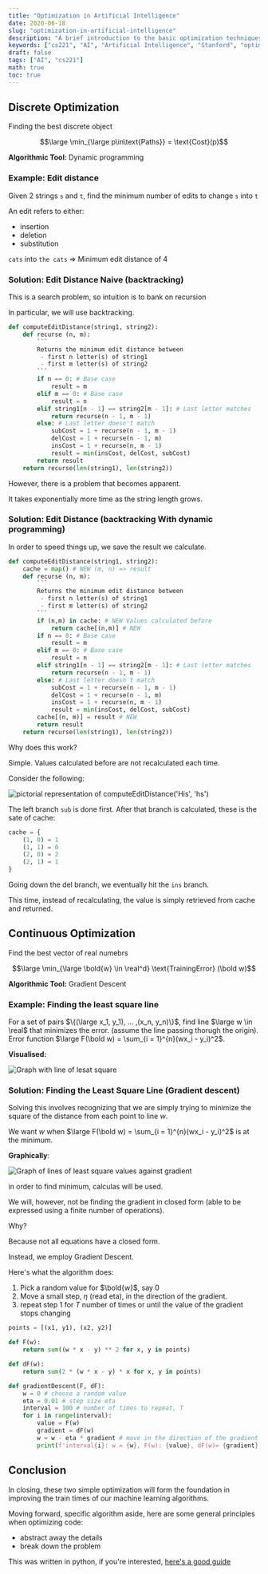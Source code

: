 ```yaml
---
title: "Optimization in Artificial Intelligence"
date: 2020-06-18
slug: "optimization-in-artificial-intelligence"
description: "A brief introduction to the basic optimization techniques in AI"
keywords: ["cs221", "AI", "Artificial Intelligence", "Stanford", "optimization", "optimization techniques"]
draft: false
tags: ["AI", "cs221"]
math: true
toc: true
---
```


## Discrete Optimization

Finding the best discrete object

$$\large \min_{\large p\in\text{Paths}} =  \text{Cost}(p)$$

**Algorithmic Tool:** Dynamic programming

### Example: Edit distance

Given 2 strings `s` and `t`, find the minimum number of edits to change `s` into `t`

An edit refers to either:

- insertion
- deletion
- substitution

`cats` into `the cats` => Minimum edit distance of 4

### Solution: Edit Distance Naive (backtracking)

This is a search problem, so intuition is to bank on recursion

In particular, we will use backtracking.

```python
def computeEditDistance(string1, string2):
    def recurse (n, m):
        ```
        Returns the minimum edit distance between
         - first n letter(s) of string1
         - first m letter(s) of string2
        ```
        if n == 0: # Base case
            result = m
        elif m == 0: # Base case
            result = n
        elif string1[n - 1] == string2[m - 1]: # Last letter matches
            return recurse(n - 1, m - 1)
        else: # Last letter doesn't match
            subCost = 1 + recurse(n - 1, m - 1)
            delCost = 1 + recurse(n - 1, m)
            insCost = 1 + recurse(n, m - 1)
            result = min(insCost, delCost, subCost)
        return result
    return recurse(len(string1), len(string2))
```

However, there is a problem that becomes apparent.

It takes exponentially more time as the string length grows.

### Solution: Edit Distance (backtracking With dynamic programming)

In order to speed things up, we save the result we calculate.

```python
def computeEditDistance(string1, string2):
    cache = map() # NEW (m, n) => result
    def recurse (n, m):
        ```
        Returns the minimum edit distance between
         - first n letter(s) of string1
         - first m letter(s) of string2
        ```
        if (n,m) in cache: # NEW Values calculated before
            return cache[(n,m)] # NEW
        if n == 0: # Base case
            result = m
        elif m == 0: # Base case
            result = n
        elif string1[n - 1] == string2[m - 1]: # Last letter matches
            return recurse(n - 1, m - 1)
        else: # Last letter doesn't match
            subCost = 1 + recurse(n - 1, m - 1)
            delCost = 1 + recurse(n - 1, m)
            insCost = 1 + recurse(n, m - 1)
            result = min(insCost, delCost, subCost)
        cache[(n, m)] = result # NEW
        return result
    return recurse(len(string1), len(string2))
```

Why does this work?

Simple. Values calculated before are not recalculated each time.

Consider the following:

![pictorial representation of computeEditDistance('His', 'hs')](/images/cs221/optimization/recursion_viz.png "pictorial representation of computeEditDistance('His', 'hs')")

The left branch `sub` is done first. After that branch is calculated, these is the sate of cache:

```python
cache = {
    (1, 0) = 1
    (1, 1) = 0
    (2, 0) = 2
    (2, 1) = 1
}
```

Going down the del branch, we eventually hit the `ins` branch.

This time, instead of recalculating, the value is simply retrieved from cache and returned.

## Continuous Optimization

Find the best vector of real numebrs

$$\large \min_{\large \bold{w} \in \real^d} \text{TrainingError} (\bold w)$$

**Algorithmic Tool:** Gradient Descent

### Example: Finding the least square line

For a set of pairs $\{(\large x_1, y_1), ... ,(x_n, y_n)\}$, find line $\large w \in \real$ that minimizes the error. (assume the line passing thorugh the origin). Error function $\large F(\bold w) = \sum_{i = 1}^{n}(wx_i - y_i)^2$.

**Visualised:**

![Graph with line of lesat square](/images/cs221/optimization/least_square_graph.png "Graph with line of least square")

### Solution: Finding the Least Square Line (Gradient descent)

Solving this involves recognizing that we are simply trying to minimize the square of the distance from each point to line $w$.

We want $w$ when $\large F(\bold w) = \sum_{i = 1}^{n}(wx_i - y_i)^2$ is at the minimum.

**Graphically**:

![Graph of lines of least square values against gradient](/images/cs221/optimization/least_square_error_graph.png "Graph of lines of least square values against gradient")

in order to find minimum, calculas will be used.

We will, however, not be finding the gradient in closed form (able to be expressed using a finite number of operations).

Why?

Because not all equations have a closed form.

Instead, we employ Gradient Descent.

Here's what the algorithm does:

1. Pick a random value for $\bold{w}$, say 0
2. Move a small step, $\eta$ (read eta), in the direction of the gradient.
3. repeat step 1 for $T$ number of times or until the value of the gradient stops changing

```python
points = [(x1, y1), (x2, y2)]

def F(w):
    return sum((w * x - y) ** 2 for x, y in points)

def dF(w):
    return sum(2 * (w * x - y) * x for x, y in points)

def gradientDescent(F, dF):
    w = 0 # choose a random value
    eta = 0.01 # step size eta
    interval = 100 # number of times to repeat, T
    for i in range(interval):
        value = F(w)
        gradient = dF(w)
        w = w - eta * gradient # move in the direction of the gradient
        print(f'interval{i}: w = {w}, F(w): {value}, dF(w)= {gradient}')
```

## Conclusion

In closing, these two simple optimization will form the foundation in improving the train times of our machine learning algorithms.

Moving forward, specific algorithm aside, here are some general principles when optimizing code:

- abstract away the details
- break down the problem

This was written in python, if you're interested, [here's a good guide](https://nbviewer.jupyter.org/gist/rpmuller/5920182)
